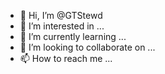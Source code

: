 - 👋 Hi, I’m @GTStewd
- 👀 I’m interested in ...
- 🌱 I’m currently learning ...
- 💞️ I’m looking to collaborate on ...
- 📫 How to reach me ...

<!---
GTStewd/GTStewd is a ✨ special ✨ repository because its `README.md` (this file) appears on your GitHub profile.
You can click the Preview link to take a look at your changes.
--->
